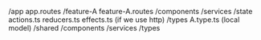 /app
    app.routes
    /feature-A
        feature-A.routes
        /components
        /services
        /state
            actions.ts
            reducers.ts
            effects.ts (if we use http)
        /types 
            A.type.ts (local model)
    /shared
        /components
        /services
        /types
    
    
